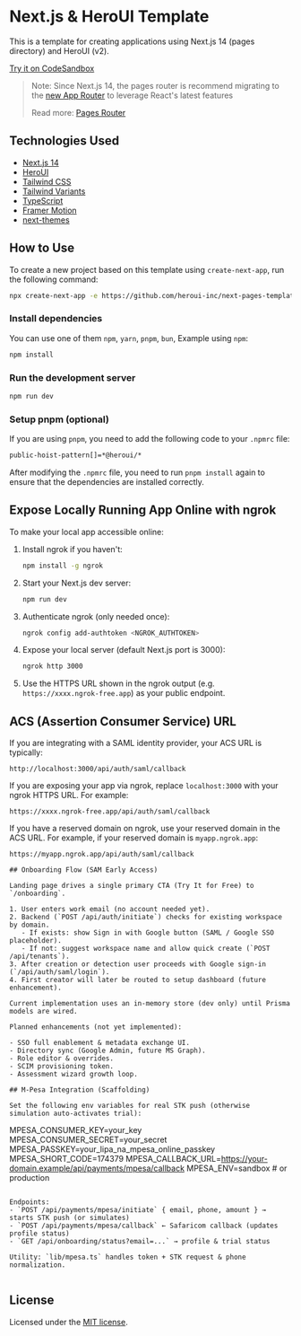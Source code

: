 # Next.js & HeroUI Template

This is a template for creating applications using Next.js 14 (pages directory) and HeroUI (v2).

[Try it on CodeSandbox](https://githubbox.com/heroui-inc/next-pages-template)

> Note: Since Next.js 14, the pages router is recommend migrating to the [new App Router](https://nextjs.org/docs/app) to leverage React's latest features
>
> Read more: [Pages Router](https://nextjs.org/docs/pages)

## Technologies Used

- [Next.js 14](https://nextjs.org/docs/getting-started)
- [HeroUI](https://heroui.com)
- [Tailwind CSS](https://tailwindcss.com)
- [Tailwind Variants](https://tailwind-variants.org)
- [TypeScript](https://www.typescriptlang.org)
- [Framer Motion](https://www.framer.com/motion)
- [next-themes](https://github.com/pacocoursey/next-themes)

## How to Use

To create a new project based on this template using `create-next-app`, run the following command:

```bash
npx create-next-app -e https://github.com/heroui-inc/next-pages-template
```

### Install dependencies

You can use one of them `npm`, `yarn`, `pnpm`, `bun`, Example using `npm`:

```bash
npm install
```

### Run the development server

```bash
npm run dev
```

### Setup pnpm (optional)

If you are using `pnpm`, you need to add the following code to your `.npmrc` file:

```bash
public-hoist-pattern[]=*@heroui/*
```

After modifying the `.npmrc` file, you need to run `pnpm install` again to ensure that the dependencies are installed correctly.

## Expose Locally Running App Online with ngrok

To make your local app accessible online:

1. Install ngrok if you haven't:
   ```bash
   npm install -g ngrok
   ```
2. Start your Next.js dev server:
   ```bash
   npm run dev
   ```
3. Authenticate ngrok (only needed once):
   ```bash
   ngrok config add-authtoken <NGROK_AUTHTOKEN>
   ```
4. Expose your local server (default Next.js port is 3000):
   ```bash
   ngrok http 3000
   ```
5. Use the HTTPS URL shown in the ngrok output (e.g. `https://xxxx.ngrok-free.app`) as your public endpoint.

## ACS (Assertion Consumer Service) URL

If you are integrating with a SAML identity provider, your ACS URL is typically:

```
http://localhost:3000/api/auth/saml/callback
```

If you are exposing your app via ngrok, replace `localhost:3000` with your ngrok HTTPS URL. For example:

```
https://xxxx.ngrok-free.app/api/auth/saml/callback
```

If you have a reserved domain on ngrok, use your reserved domain in the ACS URL. For example, if your reserved domain is `myapp.ngrok.app`:

```
https://myapp.ngrok.app/api/auth/saml/callback

## Onboarding Flow (SAM Early Access)

Landing page drives a single primary CTA (Try It for Free) to `/onboarding`.

1. User enters work email (no account needed yet).
2. Backend (`POST /api/auth/initiate`) checks for existing workspace by domain.
   - If exists: show Sign in with Google button (SAML / Google SSO placeholder).
   - If not: suggest workspace name and allow quick create (`POST /api/tenants`).
3. After creation or detection user proceeds with Google sign-in (`/api/auth/saml/login`).
4. First creator will later be routed to setup dashboard (future enhancement).

Current implementation uses an in-memory store (dev only) until Prisma models are wired.

Planned enhancements (not yet implemented):

- SSO full enablement & metadata exchange UI.
- Directory sync (Google Admin, future MS Graph).
- Role editor & overrides.
- SCIM provisioning token.
- Assessment wizard growth loop.

## M-Pesa Integration (Scaffolding)

Set the following env variables for real STK push (otherwise simulation auto-activates trial):

```
MPESA_CONSUMER_KEY=your_key
MPESA_CONSUMER_SECRET=your_secret
MPESA_PASSKEY=your_lipa_na_mpesa_online_passkey
MPESA_SHORT_CODE=174379
MPESA_CALLBACK_URL=https://your-domain.example/api/payments/mpesa/callback
MPESA_ENV=sandbox  # or production
```

Endpoints:
- `POST /api/payments/mpesa/initiate` { email, phone, amount } → starts STK push (or simulates)
- `POST /api/payments/mpesa/callback` ← Safaricom callback (updates profile status)
- `GET /api/onboarding/status?email=...` → profile & trial status

Utility: `lib/mpesa.ts` handles token + STK request & phone normalization.


```

## License

Licensed under the [MIT license](https://github.com/heroui-inc/next-pages-template/blob/main/LICENSE).
